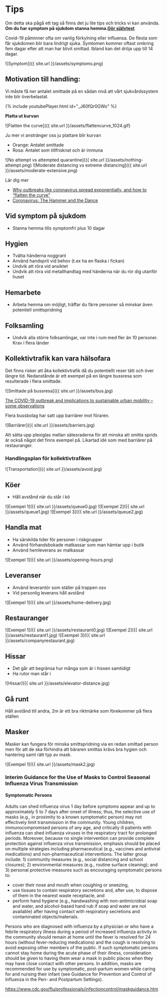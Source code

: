 # Tips

Om detta ska pågå ett tag så finns det ju lite tips och tricks vi kan använda.
**Om du har symptom på sjukdom stanna hemma.[Gör självtest](https://corona.sll.se)**

Covid-19 påminner ofta om vanlig förkylning eller influensa. De flesta som får sjukdomen blir bara lindrigt sjuka.
Symtomen kommer oftast omkring fem dagar efter att man har blivit smittad. Ibland kan det dröja upp till 14 dagar.

![Symptom]({{ site.url }}/assets/symptoms.png)



## Motivation till handling:


Vi måste få ner antalet smittade på en sådan nivå att vårt sjukvårdssystem inte blir överbelastat.

{% include youtubePlayer.html id="_J60fQr0GWo" %}


**Platta ut kurvan**

![Flatten the curve]({{ site.url }}/assets/flattencurve_1024.gif)

Ju mer vi anstränger oss ju plattare blir kurvan

* Orange: Antalet smittade
* Rosa: Antalet som tillfrisknat och är immuna

![No attempt vs attempted quarantine]({{ site.url }}/assets/nothing-attempt.png)
![Moderate distancing vs extreme distancing]({{ site.url }}/assets/moderate-extensive.png)

Lär dig mer

* [ Why outbreaks like coronavirus spread exponentially, and how to “flatten the curve”](https://www.google.com/url?sa=t&rct=j&q=&esrc=s&source=web&cd=1&cad=rja&uact=8&ved=2ahUKEwiBway_16noAhXD-yoKHffEAYYQFjAAegQIBhAB&url=https%3A%2F%2Fwww.washingtonpost.com%2Fgraphics%2F2020%2Fworld%2Fcorona-simulator%2F&usg=AOvVaw0SB095-JWF150KLERdkmdN/)
* [Coronavirus: The Hammer and the Dance](https://medium.com/@tomaspueyo/coronavirus-the-hammer-and-the-dance-be9337092b56)



## Vid symptom på sjukdom
* Stanna hemma tills symptomfri plus 10 dagar

## Hygien

* Tvätta händerna noggrant
* Använd handsprit vid behov (t.ex ha en flaska i fickan)
* Undvik att röra vid ansiktet
* Undvik att röra vid metallhandtag med händerna när du rör dig utanför huset

## Hemarbete

* Arbeta hemma om möjligt, träffar du färre personer så minskar även potentiell smittspridning

## Folksamling

* Undvik alla större folksamlingar, var inte i rum med fler än 10 personer. Krav i flera länder


## Kollektivtrafik kan vara hälsofara

Det finns risker att åka kollektivtrafik då du potentiellt reser tätt och över längre tid. Nedanstånde är ett exempel på en längre bussresa som resulterade i flera smittade.

![Smittade på bussresa]({{ site.url }}/assets/bus.jpg)

[The COVID-19 outbreak and implications to sustainable urban mobility – some observations](https://www.transformative-mobility.org/news/the-covid-19-outbreak-and-implications-to-public-transport-some-observations)

Flera bussbolag har satt upp barriärer mot föraren.

![Barriärer]({{ site.url }}/assets/barriers.jpg)

Att sätta upp plexiglas mellan sätesraderna för att minska att smitta sprids är också något det finns exempel på. Likartad idé som med barriärer på restauranger.

### Handlingsplan för kollektivtrafiken

![Transportation]({{ site.url }}/assets/avoid.jpg)

## Köer

* Håll avstånd när du står i kö

![Exempel 1]({{ site.url }}/assets/queue0.jpg)
![Exempel 2]({{ site.url }}/assets/queue1.jpg)
![Exempel 3]({{ site.url }}/assets/queue2.jpg)

## Handla mat
* Ha särskilda tider för personer i riskgrupper
* Använd förhandsbokade matkassar som man hämtar upp i butik
* Använd hemleverans av matkassar

![Exempel 1]({{ site.url }}/assets/opening-hours.png)


## Leveranser

* Använd leverantör som ställer på trappen osv
* Vid personlig leverans håll avstånd

![Exempel 1]({{ site.url }}/assets/home-delivery.jpg)

## Restauranger

![Exempel 1]({{ site.url }}/assets/restaurant0.jpg)
![Exempel 2]({{ site.url }}/assets/restaurant1.jpg)
![Exempel 3]({{ site.url }}/assets/companyrestaurant.jpg)

## Hissar

* Det går att begränsa hur många som är i hissen samtidigt
* Ha rutor man står i

![Hissar]({{ site.url }}/assets/elevator-distance.jpg)


## Gå runt

Håll avstånd till andra, 2m är ett bra riktmärke som förekommer på flera ställen


## Masker
Masker kan fungera för minska smittspridning via en redan smittad person men för att de ska förhindra att bäraren smittas krävs bra hygien och hantering samt rätt typ av mask.

![Exempel 1]({{ site.url }}/assets/mask2.jpg)



### Interim Guidance for the Use of Masks to Control Seasonal Influenza Virus Transmission
#### Symptomatic Persons

Adults can shed influenza virus 1 day before symptoms appear and up to approximately 5 to 7 days after onset of illness; thus, the selective use of masks (e.g., in proximity to a known symptomatic person) may not effectively limit transmission in the community. Young children, immunocompromised persons of any age, and critically ill patients with influenza can shed influenza viruses in the respiratory tract for prolonged periods. Moreover, because no single intervention can provide complete protection against influenza virus transmission, emphasis should be placed on multiple strategies including pharmaceutical (e.g., vaccines and antiviral medications) and non-pharmaceutical interventions. The latter group include: 1) community measures (e.g., social distancing and school closures); 2) environmental measures (e.g., routine surface cleaning); and 3) personal protective measures such as encouraging symptomatic persons to:

 * cover their nose and mouth when coughing or sneezing,
 * use tissues to contain respiratory secretions and, after use, to dispose of them in the nearest waste receptacle, and
 * perform hand hygiene (e.g., handwashing with non-antimicrobial soap and water, and alcohol-based hand rub if soap and water are not available) after having contact with respiratory secretions and contaminated objects/materials.

Persons who are diagnosed with influenza by a physician or who have a febrile respiratory illness during a period of increased influenza activity in the community should remain at home until the fever is resolved for 24 hours (without fever-reducing medications) and the cough is resolving to avoid exposing other members of the public. If such symptomatic persons cannot stay home during the acute phase of their illness, consideration should be given to having them wear a mask in public places when they may have close contact with other persons. In addition, masks are recommended for use by symptomatic, post-partum women while caring for and nursing their infant (see Guidance for Prevention and Control of Influenza in the Peri- and Postpartum Settings).

https://www.cdc.gov/flu/professionals/infectioncontrol/maskguidance.htm

